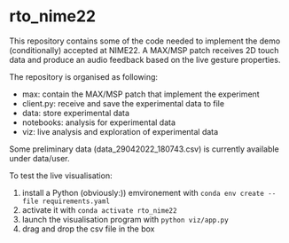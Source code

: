 # rto_nime22

This repository contains some of the code needed to implement the demo (conditionally) accepted at NIME22.
A MAX/MSP patch receives 2D touch data and produce an audio feedback based on the live gesture properties.

The repository is organised as following:

- max: contain the MAX/MSP patch that implement the experiment
- client.py: receive and save the experimental data to file
- data: store experimental data
- notebooks: analysis for experimental data
- viz: live analysis and exploration of experimental data

Some preliminary data (data_29042022_180743.csv) is currently available under data/user.

To test the live visualisation:
1. install a Python (obviously:)) emvironement with `conda env create --file requirements.yaml`
2. activate it with `conda activate rto_nime22`
3. launch the visualisation program with `python viz/app.py`
4. drag and drop the csv file in the box
